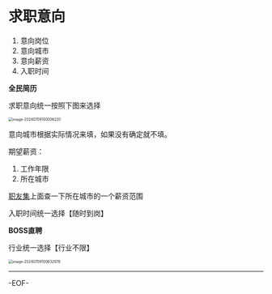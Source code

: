 # 求职意向

1. 意向岗位
2. 意向城市
3. 意向薪资
4. 入职时间

**全民简历**

求职意向统一按照下图来选择

<img src="https://resource.duyiedu.com/xiejie/2024-07-09-020006.png" alt="image-20240709100006220" style="zoom:50%;" />

意向城市根据实际情况来填，如果没有确定就不填。

期望薪资：

1. 工作年限
2. 所在城市

[职友集](https://www.jobui.com/)上面查一下所在城市的一个薪资范围

入职时间统一选择【随时到岗】

**BOSS直聘**

行业统一选择【行业不限】

<img src="https://resource.duyiedu.com/xiejie/2024-07-09-020633.png" alt="image-20240709100632978" style="zoom:50%;" />

---

-EOF-